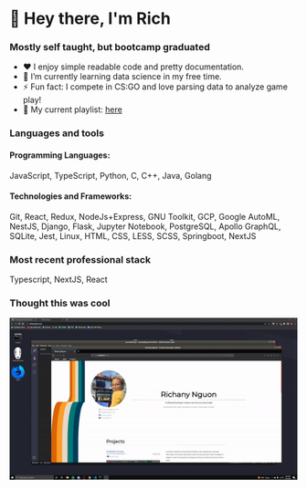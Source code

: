 # 👋 Hey there, I'm Rich 

### Mostly self taught, but bootcamp graduated
- ❤️ I enjoy simple readable code and pretty documentation.
- 🌱 I’m currently learning data science in my free time.
- ⚡ Fun fact: I compete in CS:GO and love parsing data to analyze game play!
- 🎵 My current playlist: [here](https://open.spotify.com/playlist/3hKF5C1QM943NRs47wgZCz?si=6839f37923c143d1)

### Languages and tools
#### Programming Languages: 
JavaScript, TypeScript, Python, C, C++, Java, Golang
#### Technologies and Frameworks: 
Git, React, Redux, NodeJs+Express, GNU Toolkit, GCP, Google AutoML, NestJS, Django, Flask, Jupyter Notebook, PostgreSQL, Apollo GraphQL, SQLite, Jest, Linux, HTML, CSS, LESS, SCSS, Springboot, NextJS

### Most recent professional stack
Typescript, NextJS, React

### Thought this was cool
![Gif of old porfolio website](./portfolio.gif)
